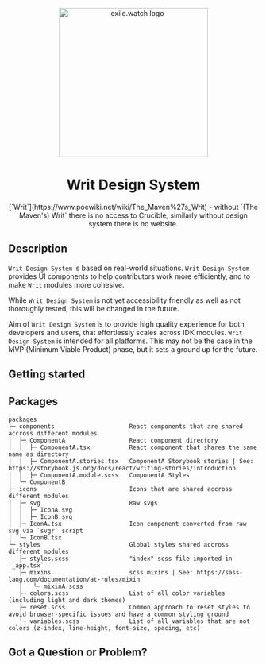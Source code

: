 <p align="center">
  <a href="https://exile.watch">
    <img alt="exile.watch logo" src="https://avatars.githubusercontent.com/u/158840748?s=400&u=4c73ba2a9a2ebc70b01c6303d41e8571df84ec37&v=4" width="300" />
  </a>
</p>
<h1 align="center">
  Writ Design System
</h1>
<p align="center">
  [`Writ`](https://www.poewiki.net/wiki/The_Maven%27s_Writ) - without `(The Maven's) Writ` there is no access to Crucible, similarly without design system there is no website. 
</p>

## Description

`Writ Design System` is based on real-world situations. `Writ Design System` provides UI components to help contributors work more efficiently, and to make `Writ` modules more cohesive.

While `Writ Design System` is not yet accessibility friendly as well as not thoroughly tested, this will be changed in the future.

Aim of `Writ Design System` is to provide high quality experience for both, developers and users, that effortlessly scales across IDK modules.
`Writ Design System` is intended for all platforms. This may not be the case in the MVP (Minimum Viable Product) phase, but it sets a ground up for the future.

## Getting started

## Packages

```
packages
├─ components                     React components that are shared accross different modules
│  ├─ ComponentA                  React component directory
│  │  ├─ ComponentA.tsx           React component that shares the same name as directory
│  │  ├─ ComponentA.stories.tsx   ComponentA Storybook stories | See: https://storybook.js.org/docs/react/writing-stories/introduction
│  │  ├─ ComponentA.module.scss   ComponentA Styles
│  └─ ComponentB
├─ icons                          Icons that are shared accross different modules
│  ├─ svg                         Raw svgs
│  │  ├─ IconA.svg
│  │  ├─ IconB.svg
│  ├─ IconA.tsx                   Icon component converted from raw svg via `svgr` script
│  └─ IconB.tsx
└─ styles                         Global styles shared accross different modules
   ├─ styles.scss                 "index" scss file imported in `_app.tsx`
   ├─ mixins                      scss mixins | See: https://sass-lang.com/documentation/at-rules/mixin
   │   └─ mixinA.scss
   ├─ colors.scss                 List of all color variables (including light and dark themes)
   ├─ reset.scss                  Common approach to reset styles to avoid browser-specific issues and have a common styling ground
   └─ variables.scss              List of all variables that are not colors (z-index, line-height, font-size, spacing, etc)
```

## Got a Question or Problem?